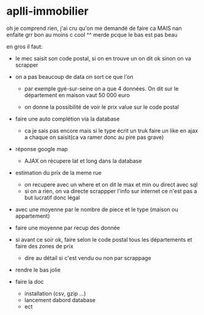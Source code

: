 # aplli-immobilier

oh je comprend rien, j'ai cru qu'on me demandé de faire ca MAIS nan enfaite grr bon au moins c cool ^^ merde pcque le bas est pas beau

en gros il faut:


  - le mec saisit son code postal, si on en trouve un on dit ok sinon on va scrapper

  - on a pas beaucoup de data on sort ce que l'on
  
    - par exemple gyé-sur-seine on a que 4 données. On dit sur le département en maison vaut 50 000 euro
    
    - on donne la possibilité de voir le prix value sur le code postal

  - faire une auto complétion via la database
    - ca je sais pas encore mais si le type écrit un truk faire un like en ajax a chaque on saisit(ca va ramer donc au pire pas grave)
    
  - réponse google map
    - AJAX on récupere lat et long dans la database
  
  - estimation du prix de la meme rue
    - on recupere avec un where et on dit le max et min ou direct avec sql
    - si on a rien, on va directe scrappper l'info sur internet ce n'est pas a but lucratif donc légal
    
  - avec une moyenne par le nombre de piece et le type (maison ou appartement)
   - faire une moyenne par recup des donnée
   
  - si avant ce soir ok, faire selon le code postal tous les départements et faire des zones de prix
    
    - dire au détail si c'est vendu ou non par scrappage
   
   
   - rendre le bas jolie
   
   
  - faire la doc
    - installation (csv, gzip ...)
    - lancement dabord database
    - ect

